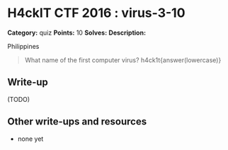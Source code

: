 # H4ckIT CTF 2016 : virus-3-10

**Category:** quiz
**Points:** 10
**Solves:**
**Description:**

Philippines

> What name of the first computer virus?  h4ck1t{answer(lowercase)}

## Write-up

(TODO)

## Other write-ups and resources

* none yet
